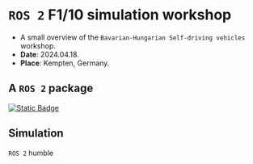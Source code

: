 # `ROS 2` F1/10 simulation workshop

- A small overview of the `Bavarian-Hungarian Self-driving vehicles` workshop.
- **Date**: 2024.04.18. 
- **Place**: Kempten, Germany.


## A `ROS 2` package

[![Static Badge](https://img.shields.io/badge/ROS_2-Humble-34aec5)](https://docs.ros.org/en/humble/)

## Simulation
`ROS 2` humble 